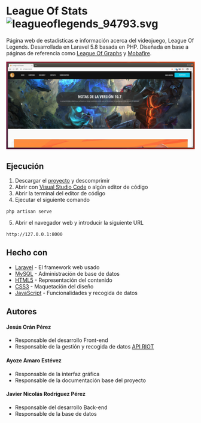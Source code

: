 # League Of Stats ![leagueoflegends_94793.svg](https://bit.ly/2Tz2Cay)
Página web de estadísticas e información acerca del videojuego, League Of Legends. Desarrollada en Laravel 5.8 basada en PHP. Diseñada en base a páginas de referencia como [League Of Graphs](https://www.leagueofgraphs.com/es/) y [Mobafire](https://www.mobafire.com).

![imagen_previa.PNG](https://github.com/Ayoamaro/League-of-Stats_App/blob/master/public/img/imagen_previa.PNG?raw=true)

## Ejecución
1. Descargar el [proyecto](https://bit.ly/3eixYKS) y descomprimir
2. Abrir con [Visual Studio Code](https://code.visualstudio.com) o algún editor de código
3. Abrir la terminal del editor de código
4. Ejecutar el siguiente comando
```
php artisan serve
```
5. Abrir el navegador web y introducir la siguiente URL
```
http://127.0.0.1:8000
```

## Hecho con
* [Laravel](https://laravel.com) - El framework web usado
* [MySQL](https://www.mysql.com) - Administración de base de datos
* [HTML5](https://developer.mozilla.org/es/docs/HTML/HTML5) - Representación del contenido
* [CSS3](https://developer.mozilla.org/es/docs/Archive/CSS3) - Maquetación del diseño
* [JavaScript](https://developer.mozilla.org/es/docs/Web/JavaScript) - Funcionalidades y recogida de datos

## Autores

#### Jesús Orán Pérez

- Responsable del desarrollo Front-end
- Responsable de la gestión y recogida de datos [API RIOT](https://developer.riotgames.com)

#### Ayoze Amaro Estévez

- Responsable de la interfaz gráfica
- Responsable de la documentación base del proyecto

#### Javier Nicolás Rodríguez Pérez

- Responsable del desarrollo Back-end
- Responsable de la base de datos
